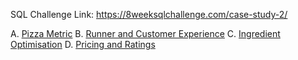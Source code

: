 SQL Challenge Link: https://8weeksqlchallenge.com/case-study-2/

A. [Pizza Metric](https://github.com/ritusantra/SQL-Projects/blob/main/Pizza%20Runner/Pizza%20Metrics.sql)
B. [Runner and Customer Experience](https://github.com/ritusantra/SQL-Projects/blob/main/Pizza%20Runner/Runner%20and%20Customer%20Experience.sql)
C. [Ingredient Optimisation](https://github.com/ritusantra/SQL-Projects/blob/main/Pizza%20Runner/Ingredient%20Optimisation.sql)
D. [Pricing and Ratings](https://github.com/ritusantra/SQL-Projects/blob/main/Pizza%20Runner/Pricing%20and%20Ratings.sql)


